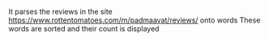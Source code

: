It parses the reviews in the site https://www.rottentomatoes.com/m/padmaavat/reviews/  onto words 
These words are sorted and their count is displayed
